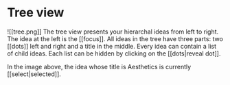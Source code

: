 # Tree view

![[tree.png]] 
The tree view presents your hierarchal ideas from left to right. The idea at the left is the [[focus]]. All ideas in the tree have three parts: two [[dots]] left and right and a title in the middle. Every idea can contain a list of child ideas. Each list can be hidden by clicking on the [[dots|reveal dot]].

In the image above, the idea whose title is Aesthetics is currently [[select|selected]].